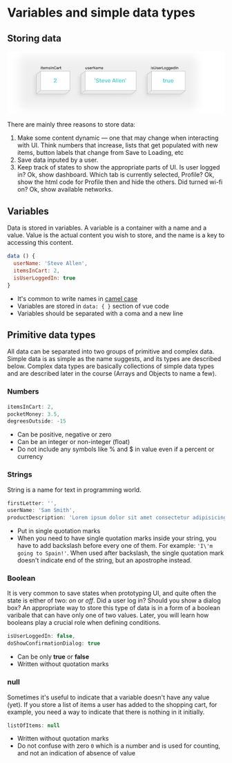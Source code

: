 # Variables and simple data types

## Storing data

![illustration of variables](./images/data-storing.png)

There are mainly three reasons to store data:
1. Make some content dynamic — one that may change when interacting with UI. Think numbers that increase, lists that get populated with new items, button labels that change from Save to Loading, etc
2. Save data inputed by a user.
3. Keep track of states to show the appropriate parts of UI. Is user logged in? Ok, show dashboard. Which tab is currently selected, Profile? Ok, show the html code for Profile then and hide the others. Did turned wi-fi on? Ok, show available networks. 

## Variables

Data is stored in variables. A variable is a container with a name and a value. Value is the actual content you wish to store, and the name is a key to accessing this content.

```js
data () {
  userName: 'Steve Allen',
  itemsInCart: 2,
  isUserLoggedIn: true
}
```
* It's common to write names in [camel case](https://en.wikipedia.org/wiki/Camel_case)
* Variables are stored in `data: { }` section of vue code
* Variables should be separated with a coma and a new line

## Primitive data types

All data can be separated into two groups of primitive and complex data. Simple data is as simple as the name suggests, and its types are described below. Complex data types are basically collections of simple data types and are described later in the course (Arrays and Objects to name a few).

### Numbers

```js
itemsInCart: 2,
pocketMoney: 3.5,
degreesOutside: -15
```
- Can be positive, negative or zero
- Can be an integer or non-integer (float)
- Do not include any symbols like % and $ in value even if a percent or currency

### Strings

String is a name for text in programming world.

```js
firstLetter: '',
userName: 'Sam Smith',
productDescription: 'Lorem ipsum dolor sit amet consectetur adipisicing elit. Perferendis eius eum enim ab doloremque quaerat quibusdam. Dolorum sint dolores rerum!'
```
- Put in single quotation marks
- When you need to have single quotation marks inside your string, you have to add backslash before every one of them. For example: `'I\'m going to Spain!'`. When used after backslash, the single quotation mark doesn't indicate end of the string, but an apostrophe instead.

### Boolean

It is very common to save states when prototyping UI, and quite often the state is either of two: *on* or *off*. Did a user log in? Should you show a dialog box? An appropriate way to store this type of data is in a form of a boolean varibale that can have only one of two values. Later, you will learn how booleans play a crucial role when defining conditions. 

```js
isUserLoggedIn: false,
doShowConfirmationDialog: true
```
- Can be only **true** or **false**
- Written without quotation marks

### null

Sometimes it's useful to indicate that a variable doesn't have any value (yet). If you store a list of items a user has added to the shopping cart, for example, you need a way to indicate that there is nothing in it initially.

```js
listOfItems: null
```
- Written without quotation marks
- Do not confuse with zero `0` which is a number and is used for counting, and not an indication of absence of value
